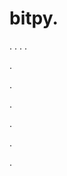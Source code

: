 # bitpy.
.
.
.
.












.






















































.
























.



























.

















































































.










.
